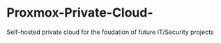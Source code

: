 # Proxmox-Private-Cloud-
Self-hosted private cloud for the foudation of future IT/Security projects
